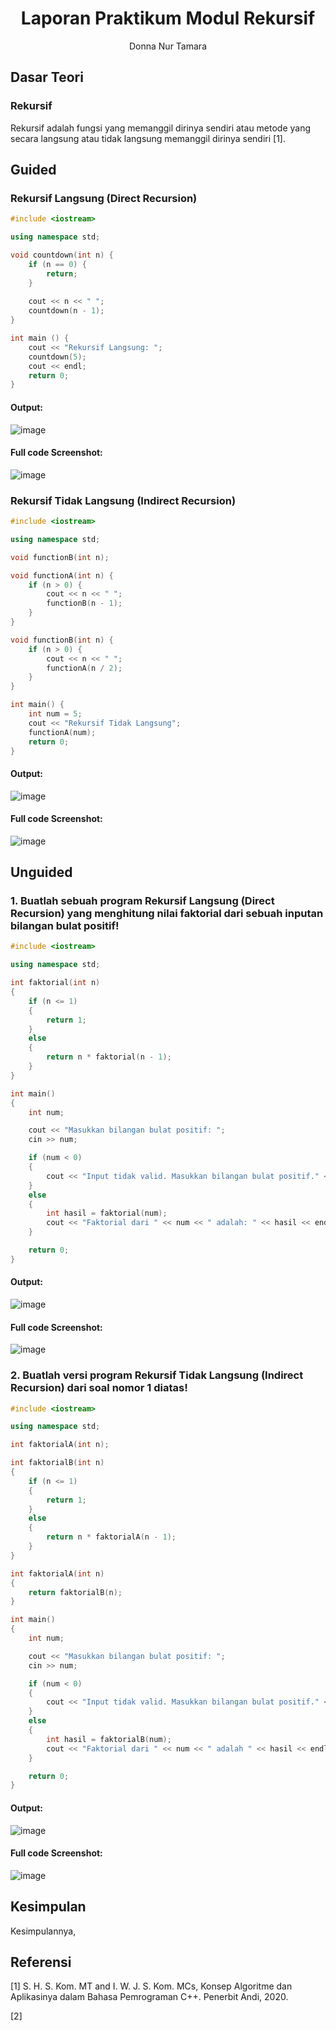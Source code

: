 # <h1 align="center">Laporan Praktikum Modul Rekursif</h1>

<p align="center">Donna Nur Tamara</p>

## Dasar Teori

### Rekursif
Rekursif adalah fungsi yang memanggil dirinya sendiri atau metode yang secara langsung atau tidak langsung memanggil dirinya sendiri [1]. 

## Guided 
### Rekursif Langsung (Direct Recursion)

```C++
#include <iostream>

using namespace std;

void countdown(int n) {
    if (n == 0) {
        return;
    }
    
    cout << n << " ";
    countdown(n - 1);
}

int main () {
    cout << "Rekursif Langsung: ";
    countdown(5);
    cout << endl;
    return 0;
}
```

#### Output:
![image](https://github.com/donnatamara/Struktur-Data-Assignment/assets/161492059/562437fb-e45a-414a-b14a-8167184810d8)



#### Full code Screenshot:
![image](https://github.com/donnatamara/Struktur-Data-Assignment/assets/161492059/72641bfd-6346-491a-9cbd-88b582b46228)


### Rekursif Tidak Langsung (Indirect Recursion)

```C++
#include <iostream>

using namespace std;

void functionB(int n);

void functionA(int n) {
    if (n > 0) {
        cout << n << " ";
        functionB(n - 1);
    }
}

void functionB(int n) {
    if (n > 0) {
        cout << n << " ";
        functionA(n / 2);
    }
}

int main() {
    int num = 5;
    cout << "Rekursif Tidak Langsung";
    functionA(num);
    return 0;
}
```

#### Output:
![image](https://github.com/donnatamara/Struktur-Data-Assignment/assets/161492059/f76a6ab2-e595-4dfc-9ed0-e9f825d74243)

#### Full code Screenshot:
![image](https://github.com/donnatamara/Struktur-Data-Assignment/assets/161492059/cb5d6807-d28e-4c8a-907a-9490bc71faca)


## Unguided

### 1. Buatlah sebuah program Rekursif Langsung (Direct Recursion) yang menghitung nilai faktorial dari sebuah inputan bilangan bulat positif!

```C++
#include <iostream>

using namespace std;

int faktorial(int n)
{
    if (n <= 1)
    {
        return 1;
    }
    else
    {
        return n * faktorial(n - 1);
    }
}

int main()
{
    int num;

    cout << "Masukkan bilangan bulat positif: ";
    cin >> num;

    if (num < 0)
    {
        cout << "Input tidak valid. Masukkan bilangan bulat positif." << endl;
    }
    else
    {
        int hasil = faktorial(num);
        cout << "Faktorial dari " << num << " adalah: " << hasil << endl;
    }

    return 0;
}
```

#### Output:
![image](https://github.com/donnatamara/Struktur-Data-Assignment/assets/161492059/425fadd2-daa9-424c-98b3-c1e1fe2fc6bc)


#### Full code Screenshot:
![image](https://github.com/donnatamara/Struktur-Data-Assignment/assets/161492059/a5cd11c6-39d7-4bcb-a716-c4a0ff2fbe0b)


### 2. Buatlah versi program Rekursif Tidak Langsung (Indirect Recursion) dari soal nomor 1 diatas!

```C++
#include <iostream>

using namespace std;

int faktorialA(int n);

int faktorialB(int n)
{
    if (n <= 1)
    {
        return 1;
    }
    else
    {
        return n * faktorialA(n - 1);
    }
}

int faktorialA(int n)
{
    return faktorialB(n);
}

int main()
{
    int num;

    cout << "Masukkan bilangan bulat positif: ";
    cin >> num;

    if (num < 0)
    {
        cout << "Input tidak valid. Masukkan bilangan bulat positif." << endl;
    }
    else
    {
        int hasil = faktorialB(num);
        cout << "Faktorial dari " << num << " adalah " << hasil << endl;
    }

    return 0;
}
```


#### Output:
![image](https://github.com/donnatamara/Struktur-Data-Assignment/assets/161492059/6500838f-0d7c-47d0-985e-a747d27fbec9)

#### Full code Screenshot:
![image](https://github.com/donnatamara/Struktur-Data-Assignment/assets/161492059/69a5a9c5-4ca9-449c-9e7c-07dcb927ff13)




## Kesimpulan

Kesimpulannya, 


## Referensi

[1] S. H. S. Kom. MT and I. W. J. S. Kom. MCs, Konsep Algoritme dan Aplikasinya dalam Bahasa Pemrograman C++. Penerbit Andi, 2020.
 
[2] 
